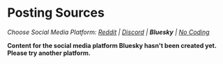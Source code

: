 # Posting Sources
_Choose Social Media Platform: <a href='../../../reddit/ch06_authenticity/02_posting_sources/02_demo_practice_author_info.html'>Reddit</a> | <a href='../../../discord/ch06_authenticity/02_posting_sources/02_demo_practice_author_info.html'>Discord</a> | __Bluesky__ | <a href='../../../nocode/ch06_authenticity/02_posting_sources/02_demo_practice_author_info.html'>No Coding</a>_

__Content for the social media platform Bluesky hasn't been created yet. Please try another platform.__